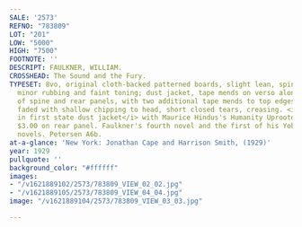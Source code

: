 ```yaml
---
SALE: '2573'
REFNO: "783809"
LOT: "201"
LOW: "5000"
HIGH: "7500"
FOOTNOTE: ''
DESCRIPT: FAULKNER, WILLIAM.
CROSSHEAD: The Sound and the Fury.
TYPESET: 8vo, original cloth-backed patterned boards, slight lean, spine tips with
  minor rubbing and faint toning; dust jacket, tape mends on verso along separation
  of spine and rear panels, with two additional tape mends to top edges, spine panel
  faded with shallow chipping to head, short closed tears, creasing. <i>First edition
  in first state dust jacket</i> with Maurice Hindus's Humanity Uprooted priced at
  $3.00 on rear panel. Faulkner's fourth novel and the first of his Yoknapatawpha
  novels. Petersen A6b.
at-a-glance: 'New York: Jonathan Cape and Harrison Smith, (1929)'
year: 1929
pullquote: ''
background_color: "#ffffff"
images:
- "/v1621889102/2573/783809_VIEW_02_02.jpg"
- "/v1621889105/2573/783809_VIEW_04_04.jpg"
image: "/v1621889104/2573/783809_VIEW_03_03.jpg"

---
```

